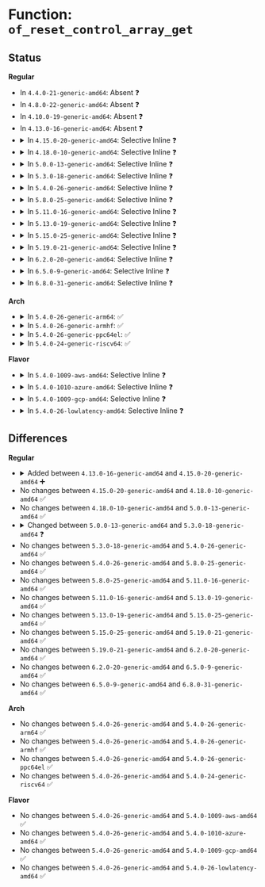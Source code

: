 # Function: <code>of_reset_control_array_get</code>

## Status
<b>Regular</b>
<ul>
<li>
In <code>4.4.0-21-generic-amd64</code>: Absent ❓
</li>
<li>
In <code>4.8.0-22-generic-amd64</code>: Absent ❓
</li>
<li>
In <code>4.10.0-19-generic-amd64</code>: Absent ❓
</li>
<li>
In <code>4.13.0-16-generic-amd64</code>: Absent ❓
</li>
<li>
<details>
<summary>In <code>4.15.0-20-generic-amd64</code>: Selective Inline ❓</summary>

```c
struct reset_control * of_reset_control_array_get(struct device_node * np, bool shared, bool optional)
```

```json
{
  "name": "of_reset_control_array_get",
  "collision_type": "Unique Global",
  "inline_type": "Selective",
  "funcs": [
    {
      "addr": 18446744071584962539,
      "name": "of_reset_control_array_get",
      "external": true,
      "loc": "drivers/reset/core.c:628",
      "file": "drivers/reset/core.c",
      "inline": "not declared, inlined",
      "caller_inline": [
        "drivers/reset/core.c:devm_reset_control_array_get"
      ],
      "caller_func": []
    }
  ],
  "symbols": [
    {
      "addr": 18446744071584961904,
      "name": "of_reset_control_array_get",
      "section": ".text",
      "bind": "STB_GLOBAL",
      "size": 36
    }
  ]
}
```
</details>
</li>
<li>
<details>
<summary>In <code>4.18.0-10-generic-amd64</code>: Selective Inline ❓</summary>

```c
struct reset_control * of_reset_control_array_get(struct device_node * np, bool shared, bool optional)
```

```json
{
  "name": "of_reset_control_array_get",
  "collision_type": "Unique Global",
  "inline_type": "Selective",
  "funcs": [
    {
      "addr": 18446744071585195275,
      "name": "of_reset_control_array_get",
      "external": true,
      "loc": "drivers/reset/core.c:723",
      "file": "drivers/reset/core.c",
      "inline": "not declared, inlined",
      "caller_inline": [
        "drivers/reset/core.c:devm_reset_control_array_get"
      ],
      "caller_func": []
    }
  ],
  "symbols": [
    {
      "addr": 18446744071585194816,
      "name": "of_reset_control_array_get",
      "section": ".text",
      "bind": "STB_GLOBAL",
      "size": 36
    }
  ]
}
```
</details>
</li>
<li>
<details>
<summary>In <code>5.0.0-13-generic-amd64</code>: Selective Inline ❓</summary>

```c
struct reset_control * of_reset_control_array_get(struct device_node * np, bool shared, bool optional)
```

```json
{
  "name": "of_reset_control_array_get",
  "collision_type": "Unique Global",
  "inline_type": "Selective",
  "funcs": [
    {
      "addr": 18446744071585312811,
      "name": "of_reset_control_array_get",
      "external": true,
      "loc": "drivers/reset/core.c:724",
      "file": "drivers/reset/core.c",
      "inline": "not declared, inlined",
      "caller_inline": [
        "drivers/reset/core.c:devm_reset_control_array_get"
      ],
      "caller_func": []
    }
  ],
  "symbols": [
    {
      "addr": 18446744071585312352,
      "name": "of_reset_control_array_get",
      "section": ".text",
      "bind": "STB_GLOBAL",
      "size": 36
    }
  ]
}
```
</details>
</li>
<li>
<details>
<summary>In <code>5.3.0-18-generic-amd64</code>: Selective Inline ❓</summary>

```c
struct reset_control * of_reset_control_array_get(struct device_node * np, bool shared, bool optional, bool acquired)
```

```json
{
  "name": "of_reset_control_array_get",
  "collision_type": "Unique Global",
  "inline_type": "Selective",
  "funcs": [
    {
      "addr": 18446744071585525057,
      "name": "of_reset_control_array_get",
      "external": true,
      "loc": "drivers/reset/core.c:867",
      "file": "drivers/reset/core.c",
      "inline": "not declared, inlined",
      "caller_inline": [
        "drivers/reset/core.c:devm_reset_control_array_get"
      ],
      "caller_func": []
    }
  ],
  "symbols": [
    {
      "addr": 18446744071585524272,
      "name": "of_reset_control_array_get",
      "section": ".text",
      "bind": "STB_GLOBAL",
      "size": 36
    }
  ]
}
```
</details>
</li>
<li>
<details>
<summary>In <code>5.4.0-26-generic-amd64</code>: Selective Inline ❓</summary>

```c
struct reset_control * of_reset_control_array_get(struct device_node * np, bool shared, bool optional, bool acquired)
```

```json
{
  "name": "of_reset_control_array_get",
  "collision_type": "Unique Global",
  "inline_type": "Selective",
  "funcs": [
    {
      "addr": 18446744071585666092,
      "name": "of_reset_control_array_get",
      "external": true,
      "loc": "drivers/reset/core.c:867",
      "file": "drivers/reset/core.c",
      "inline": "not declared, inlined",
      "caller_inline": [
        "drivers/reset/core.c:devm_reset_control_array_get"
      ],
      "caller_func": []
    }
  ],
  "symbols": [
    {
      "addr": 18446744071585665312,
      "name": "of_reset_control_array_get",
      "section": ".text",
      "bind": "STB_GLOBAL",
      "size": 36
    }
  ]
}
```
</details>
</li>
<li>
<details>
<summary>In <code>5.8.0-25-generic-amd64</code>: Selective Inline ❓</summary>

```c
struct reset_control * of_reset_control_array_get(struct device_node * np, bool shared, bool optional, bool acquired)
```

```json
{
  "name": "of_reset_control_array_get",
  "collision_type": "Unique Global",
  "inline_type": "Selective",
  "funcs": [
    {
      "addr": 18446744071586391404,
      "name": "of_reset_control_array_get",
      "external": true,
      "loc": "drivers/reset/core.c:869",
      "file": "drivers/reset/core.c",
      "inline": "not declared, inlined",
      "caller_inline": [
        "drivers/reset/core.c:devm_reset_control_array_get"
      ],
      "caller_func": []
    }
  ],
  "symbols": [
    {
      "addr": 18446744071586390768,
      "name": "of_reset_control_array_get",
      "section": ".text",
      "bind": "STB_GLOBAL",
      "size": 36
    }
  ]
}
```
</details>
</li>
<li>
<details>
<summary>In <code>5.11.0-16-generic-amd64</code>: Selective Inline ❓</summary>

```c
struct reset_control * of_reset_control_array_get(struct device_node * np, bool shared, bool optional, bool acquired)
```

```json
{
  "name": "of_reset_control_array_get",
  "collision_type": "Unique Global",
  "inline_type": "Selective",
  "funcs": [
    {
      "addr": 18446744071586506428,
      "name": "of_reset_control_array_get",
      "external": true,
      "loc": "drivers/reset/core.c:943",
      "file": "drivers/reset/core.c",
      "inline": "not declared, inlined",
      "caller_inline": [
        "drivers/reset/core.c:devm_reset_control_array_get"
      ],
      "caller_func": []
    }
  ],
  "symbols": [
    {
      "addr": 18446744071586505632,
      "name": "of_reset_control_array_get",
      "section": ".text",
      "bind": "STB_GLOBAL",
      "size": 36
    }
  ]
}
```
</details>
</li>
<li>
<details>
<summary>In <code>5.13.0-19-generic-amd64</code>: Selective Inline ❓</summary>

```c
struct reset_control * of_reset_control_array_get(struct device_node * np, bool shared, bool optional, bool acquired)
```

```json
{
  "name": "of_reset_control_array_get",
  "collision_type": "Unique Global",
  "inline_type": "Selective",
  "funcs": [
    {
      "addr": 18446744071586390492,
      "name": "of_reset_control_array_get",
      "external": true,
      "loc": "drivers/reset/core.c:1161",
      "file": "drivers/reset/core.c",
      "inline": "not declared, inlined",
      "caller_inline": [
        "drivers/reset/core.c:devm_reset_control_array_get"
      ],
      "caller_func": []
    }
  ],
  "symbols": [
    {
      "addr": 18446744071586389792,
      "name": "of_reset_control_array_get",
      "section": ".text",
      "bind": "STB_GLOBAL",
      "size": 36
    }
  ]
}
```
</details>
</li>
<li>
<details>
<summary>In <code>5.15.0-25-generic-amd64</code>: Selective Inline ❓</summary>

```c
struct reset_control * of_reset_control_array_get(struct device_node * np, bool shared, bool optional, bool acquired)
```

```json
{
  "name": "of_reset_control_array_get",
  "collision_type": "Unique Global",
  "inline_type": "Selective",
  "funcs": [
    {
      "addr": 18446744071586916435,
      "name": "of_reset_control_array_get",
      "external": true,
      "loc": "drivers/reset/core.c:1161",
      "file": "drivers/reset/core.c",
      "inline": "not declared, inlined",
      "caller_inline": [
        "drivers/reset/core.c:devm_reset_control_array_get"
      ],
      "caller_func": []
    }
  ],
  "symbols": [
    {
      "addr": 18446744071586915968,
      "name": "of_reset_control_array_get",
      "section": ".text",
      "bind": "STB_GLOBAL",
      "size": 36
    }
  ]
}
```
</details>
</li>
<li>
<details>
<summary>In <code>5.19.0-21-generic-amd64</code>: Selective Inline ❓</summary>

```c
struct reset_control * of_reset_control_array_get(struct device_node * np, bool shared, bool optional, bool acquired)
```

```json
{
  "name": "of_reset_control_array_get",
  "collision_type": "Unique Global",
  "inline_type": "Selective",
  "funcs": [
    {
      "addr": 18446744071588209156,
      "name": "of_reset_control_array_get",
      "external": true,
      "loc": "drivers/reset/core.c:1174",
      "file": "drivers/reset/core.c",
      "inline": "not declared, inlined",
      "caller_inline": [
        "drivers/reset/core.c:devm_reset_control_array_get"
      ],
      "caller_func": []
    }
  ],
  "symbols": [
    {
      "addr": 18446744071588208672,
      "name": "of_reset_control_array_get",
      "section": ".text",
      "bind": "STB_GLOBAL",
      "size": 44
    }
  ]
}
```
</details>
</li>
<li>
<details>
<summary>In <code>6.2.0-20-generic-amd64</code>: Selective Inline ❓</summary>

```c
struct reset_control * of_reset_control_array_get(struct device_node * np, bool shared, bool optional, bool acquired)
```

```json
{
  "name": "of_reset_control_array_get",
  "collision_type": "Unique Global",
  "inline_type": "Selective",
  "funcs": [
    {
      "addr": 18446744071589617092,
      "name": "of_reset_control_array_get",
      "external": true,
      "loc": "drivers/reset/core.c:1174",
      "file": "drivers/reset/core.c",
      "inline": "not declared, inlined",
      "caller_inline": [
        "drivers/reset/core.c:devm_reset_control_array_get"
      ],
      "caller_func": []
    }
  ],
  "symbols": [
    {
      "addr": 18446744071589616528,
      "name": "of_reset_control_array_get",
      "section": ".text",
      "bind": "STB_GLOBAL",
      "size": 44
    }
  ]
}
```
</details>
</li>
<li>
<details>
<summary>In <code>6.5.0-9-generic-amd64</code>: Selective Inline ❓</summary>

```c
struct reset_control * of_reset_control_array_get(struct device_node * np, bool shared, bool optional, bool acquired)
```

```json
{
  "name": "of_reset_control_array_get",
  "collision_type": "Unique Global",
  "inline_type": "Selective",
  "funcs": [
    {
      "addr": 18446744071589920452,
      "name": "of_reset_control_array_get",
      "external": true,
      "loc": "drivers/reset/core.c:1174",
      "file": "drivers/reset/core.c",
      "inline": "not declared, inlined",
      "caller_inline": [
        "drivers/reset/core.c:devm_reset_control_array_get"
      ],
      "caller_func": []
    }
  ],
  "symbols": [
    {
      "addr": 18446744071589920064,
      "name": "of_reset_control_array_get",
      "section": ".text",
      "bind": "STB_GLOBAL",
      "size": 44
    }
  ]
}
```
</details>
</li>
<li>
<details>
<summary>In <code>6.8.0-31-generic-amd64</code>: Selective Inline ❓</summary>

```c
struct reset_control * of_reset_control_array_get(struct device_node * np, bool shared, bool optional, bool acquired)
```

```json
{
  "name": "of_reset_control_array_get",
  "collision_type": "Unique Global",
  "inline_type": "Selective",
  "funcs": [
    {
      "addr": 18446744071590258948,
      "name": "of_reset_control_array_get",
      "external": true,
      "loc": "drivers/reset/core.c:1174",
      "file": "drivers/reset/core.c",
      "inline": "not declared, inlined",
      "caller_inline": [
        "drivers/reset/core.c:devm_reset_control_array_get"
      ],
      "caller_func": []
    }
  ],
  "symbols": [
    {
      "addr": 18446744071590258560,
      "name": "of_reset_control_array_get",
      "section": ".text",
      "bind": "STB_GLOBAL",
      "size": 44
    }
  ]
}
```
</details>
</li>
</ul>
<b>Arch</b>
<ul>
<li>
<details>
<summary>In <code>5.4.0-26-generic-arm64</code>: ✅</summary>

```c
struct reset_control * of_reset_control_array_get(struct device_node * np, bool shared, bool optional, bool acquired)
```

```json
{
  "name": "of_reset_control_array_get",
  "collision_type": "Unique Global",
  "inline_type": "No",
  "funcs": [
    {
      "addr": 18446603336498334816,
      "name": "of_reset_control_array_get",
      "external": true,
      "loc": "drivers/reset/core.c:867",
      "file": "drivers/reset/core.c",
      "inline": "seen, unknown",
      "caller_inline": [],
      "caller_func": [
        "drivers/amba/bus.c:amba_device_try_add",
        "drivers/reset/core.c:devm_reset_control_array_get"
      ]
    }
  ],
  "symbols": [
    {
      "addr": 18446603336498334816,
      "name": "of_reset_control_array_get",
      "section": ".text",
      "bind": "STB_GLOBAL",
      "size": 396
    }
  ]
}
```
</details>
</li>
<li>
<details>
<summary>In <code>5.4.0-26-generic-armhf</code>: ✅</summary>

```c
struct reset_control * of_reset_control_array_get(struct device_node * np, bool shared, bool optional, bool acquired)
```

```json
{
  "name": "of_reset_control_array_get",
  "collision_type": "Unique Global",
  "inline_type": "No",
  "funcs": [
    {
      "addr": 3231027452,
      "name": "of_reset_control_array_get",
      "external": true,
      "loc": "drivers/reset/core.c:867",
      "file": "drivers/reset/core.c",
      "inline": "seen, unknown",
      "caller_inline": [],
      "caller_func": [
        "drivers/amba/bus.c:amba_device_try_add",
        "drivers/soc/tegra/pmc.c:tegra_powergate_init",
        "drivers/reset/core.c:devm_reset_control_array_get"
      ]
    }
  ],
  "symbols": [
    {
      "addr": 3231027452,
      "name": "of_reset_control_array_get",
      "section": ".text",
      "bind": "STB_GLOBAL",
      "size": 376
    }
  ]
}
```
</details>
</li>
<li>
<details>
<summary>In <code>5.4.0-26-generic-ppc64el</code>: ✅</summary>

```c
struct reset_control * of_reset_control_array_get(struct device_node * np, bool shared, bool optional, bool acquired)
```

```json
{
  "name": "of_reset_control_array_get",
  "collision_type": "Unique Global",
  "inline_type": "No",
  "funcs": [
    {
      "addr": 13835058055291518112,
      "name": "of_reset_control_array_get",
      "external": true,
      "loc": "drivers/reset/core.c:867",
      "file": "drivers/reset/core.c",
      "inline": "seen, unknown",
      "caller_inline": [],
      "caller_func": [
        "drivers/reset/core.c:devm_reset_control_array_get"
      ]
    }
  ],
  "symbols": [
    {
      "addr": 13835058055291518112,
      "name": "of_reset_control_array_get",
      "section": ".text",
      "bind": "STB_GLOBAL",
      "size": 556
    }
  ]
}
```
</details>
</li>
<li>
<details>
<summary>In <code>5.4.0-24-generic-riscv64</code>: ✅</summary>

```c
struct reset_control * of_reset_control_array_get(struct device_node * np, bool shared, bool optional, bool acquired)
```

```json
{
  "name": "of_reset_control_array_get",
  "collision_type": "Unique Global",
  "inline_type": "No",
  "funcs": [
    {
      "addr": 18446743936276022476,
      "name": "of_reset_control_array_get",
      "external": true,
      "loc": "drivers/reset/core.c:867",
      "file": "drivers/reset/core.c",
      "inline": "seen, unknown",
      "caller_inline": [],
      "caller_func": [
        "drivers/reset/core.c:devm_reset_control_array_get"
      ]
    }
  ],
  "symbols": [
    {
      "addr": 18446743936276022476,
      "name": "of_reset_control_array_get",
      "section": ".text",
      "bind": "STB_GLOBAL",
      "size": 320
    }
  ]
}
```
</details>
</li>
</ul>
<b>Flavor</b>
<ul>
<li>
<details>
<summary>In <code>5.4.0-1009-aws-amd64</code>: Selective Inline ❓</summary>

```c
struct reset_control * of_reset_control_array_get(struct device_node * np, bool shared, bool optional, bool acquired)
```

```json
{
  "name": "of_reset_control_array_get",
  "collision_type": "Unique Global",
  "inline_type": "Selective",
  "funcs": [
    {
      "addr": 18446744071585427116,
      "name": "of_reset_control_array_get",
      "external": true,
      "loc": "drivers/reset/core.c:867",
      "file": "drivers/reset/core.c",
      "inline": "not declared, inlined",
      "caller_inline": [
        "drivers/reset/core.c:devm_reset_control_array_get"
      ],
      "caller_func": []
    }
  ],
  "symbols": [
    {
      "addr": 18446744071585426336,
      "name": "of_reset_control_array_get",
      "section": ".text",
      "bind": "STB_GLOBAL",
      "size": 36
    }
  ]
}
```
</details>
</li>
<li>
<details>
<summary>In <code>5.4.0-1010-azure-amd64</code>: Selective Inline ❓</summary>

```c
struct reset_control * of_reset_control_array_get(struct device_node * np, bool shared, bool optional, bool acquired)
```

```json
{
  "name": "of_reset_control_array_get",
  "collision_type": "Unique Global",
  "inline_type": "Selective",
  "funcs": [
    {
      "addr": 18446744071585297164,
      "name": "of_reset_control_array_get",
      "external": true,
      "loc": "drivers/reset/core.c:867",
      "file": "drivers/reset/core.c",
      "inline": "not declared, inlined",
      "caller_inline": [
        "drivers/reset/core.c:devm_reset_control_array_get"
      ],
      "caller_func": []
    }
  ],
  "symbols": [
    {
      "addr": 18446744071585296384,
      "name": "of_reset_control_array_get",
      "section": ".text",
      "bind": "STB_GLOBAL",
      "size": 36
    }
  ]
}
```
</details>
</li>
<li>
<details>
<summary>In <code>5.4.0-1009-gcp-amd64</code>: Selective Inline ❓</summary>

```c
struct reset_control * of_reset_control_array_get(struct device_node * np, bool shared, bool optional, bool acquired)
```

```json
{
  "name": "of_reset_control_array_get",
  "collision_type": "Unique Global",
  "inline_type": "Selective",
  "funcs": [
    {
      "addr": 18446744071585616492,
      "name": "of_reset_control_array_get",
      "external": true,
      "loc": "drivers/reset/core.c:867",
      "file": "drivers/reset/core.c",
      "inline": "not declared, inlined",
      "caller_inline": [
        "drivers/reset/core.c:devm_reset_control_array_get"
      ],
      "caller_func": []
    }
  ],
  "symbols": [
    {
      "addr": 18446744071585615712,
      "name": "of_reset_control_array_get",
      "section": ".text",
      "bind": "STB_GLOBAL",
      "size": 36
    }
  ]
}
```
</details>
</li>
<li>
<details>
<summary>In <code>5.4.0-26-lowlatency-amd64</code>: Selective Inline ❓</summary>

```c
struct reset_control * of_reset_control_array_get(struct device_node * np, bool shared, bool optional, bool acquired)
```

```json
{
  "name": "of_reset_control_array_get",
  "collision_type": "Unique Global",
  "inline_type": "Selective",
  "funcs": [
    {
      "addr": 18446744071585724620,
      "name": "of_reset_control_array_get",
      "external": true,
      "loc": "drivers/reset/core.c:867",
      "file": "drivers/reset/core.c",
      "inline": "not declared, inlined",
      "caller_inline": [
        "drivers/reset/core.c:devm_reset_control_array_get"
      ],
      "caller_func": []
    }
  ],
  "symbols": [
    {
      "addr": 18446744071585723840,
      "name": "of_reset_control_array_get",
      "section": ".text",
      "bind": "STB_GLOBAL",
      "size": 36
    }
  ]
}
```
</details>
</li>
</ul>

## Differences
<b>Regular</b>
<ul>
<li>
<details>
<summary>Added between <code>4.13.0-16-generic-amd64</code> and <code>4.15.0-20-generic-amd64</code> ➕</summary>

```c
struct reset_control * of_reset_control_array_get(struct device_node * np, bool shared, bool optional)
```
</details>
</li>
<li>
No changes between <code>4.15.0-20-generic-amd64</code> and <code>4.18.0-10-generic-amd64</code> ✅
</li>
<li>
No changes between <code>4.18.0-10-generic-amd64</code> and <code>5.0.0-13-generic-amd64</code> ✅
</li>
<li>
<details>
<summary>Changed between <code>5.0.0-13-generic-amd64</code> and <code>5.3.0-18-generic-amd64</code> ❓</summary>
<ul>
<li>
<b>Param added. </b>
<code>bool acquired</code>
</li>
</ul>
</details>
</li>
<li>
No changes between <code>5.3.0-18-generic-amd64</code> and <code>5.4.0-26-generic-amd64</code> ✅
</li>
<li>
No changes between <code>5.4.0-26-generic-amd64</code> and <code>5.8.0-25-generic-amd64</code> ✅
</li>
<li>
No changes between <code>5.8.0-25-generic-amd64</code> and <code>5.11.0-16-generic-amd64</code> ✅
</li>
<li>
No changes between <code>5.11.0-16-generic-amd64</code> and <code>5.13.0-19-generic-amd64</code> ✅
</li>
<li>
No changes between <code>5.13.0-19-generic-amd64</code> and <code>5.15.0-25-generic-amd64</code> ✅
</li>
<li>
No changes between <code>5.15.0-25-generic-amd64</code> and <code>5.19.0-21-generic-amd64</code> ✅
</li>
<li>
No changes between <code>5.19.0-21-generic-amd64</code> and <code>6.2.0-20-generic-amd64</code> ✅
</li>
<li>
No changes between <code>6.2.0-20-generic-amd64</code> and <code>6.5.0-9-generic-amd64</code> ✅
</li>
<li>
No changes between <code>6.5.0-9-generic-amd64</code> and <code>6.8.0-31-generic-amd64</code> ✅
</li>
</ul>
<b>Arch</b>
<ul>
<li>
No changes between <code>5.4.0-26-generic-amd64</code> and <code>5.4.0-26-generic-arm64</code> ✅
</li>
<li>
No changes between <code>5.4.0-26-generic-amd64</code> and <code>5.4.0-26-generic-armhf</code> ✅
</li>
<li>
No changes between <code>5.4.0-26-generic-amd64</code> and <code>5.4.0-26-generic-ppc64el</code> ✅
</li>
<li>
No changes between <code>5.4.0-26-generic-amd64</code> and <code>5.4.0-24-generic-riscv64</code> ✅
</li>
</ul>
<b>Flavor</b>
<ul>
<li>
No changes between <code>5.4.0-26-generic-amd64</code> and <code>5.4.0-1009-aws-amd64</code> ✅
</li>
<li>
No changes between <code>5.4.0-26-generic-amd64</code> and <code>5.4.0-1010-azure-amd64</code> ✅
</li>
<li>
No changes between <code>5.4.0-26-generic-amd64</code> and <code>5.4.0-1009-gcp-amd64</code> ✅
</li>
<li>
No changes between <code>5.4.0-26-generic-amd64</code> and <code>5.4.0-26-lowlatency-amd64</code> ✅
</li>
</ul>
